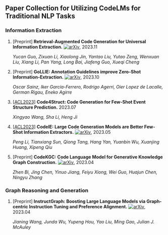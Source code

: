 ## Paper Collection for Utilizing CodeLMs for Traditional NLP Tasks


### Information Extraction

1. [Preprint] **Retrieval-Augmented Code Generation for Universal Information Extraction.** [![arXiv](https://img.shields.io/badge/arXiv-2311.02962-b31b1b.svg)](https://arxiv.org/abs/2311.02962), 2023.11

   *Yucan Guo, Zixuan Li, Xiaolong Jin, Yantao Liu, Yutao Zeng, Wenxuan Liu, Xiang Li, Pan Yang, Long Bai, Jiafeng Guo, Xueqi Cheng* 

2. [Preprint] **GoLLIE: Annotation Guidelines improve Zero-Shot Information-Extraction.** [![arXiv](https://img.shields.io/badge/arXiv-2310.03668-b31b1b.svg)](https://arxiv.org/abs/2310.03668), 2023.10

   *Oscar Sainz, Iker García-Ferrero, Rodrigo Agerri, Oier Lopez de Lacalle, German Rigau, Eneko Agirre* 

3. [[ACL2023]](https://aclanthology.org/2023.acl-long.202/) **Code4Struct: Code Generation for Few-Shot Event Structure Prediction.** 2023.07

   *Xingyao Wang, Sha Li, Heng Ji* 

4. [[ACL2023]](https://aclanthology.org/2023.acl-long.855/) **CodeIE: Large Code Generation Models are Better Few-Shot Information Extractors.** [![arXiv](https://img.shields.io/badge/arXiv-2305.05711-b31b1b.svg)](https://arxiv.org/abs/2305.05711), 2023.05

   *Peng Li, Tianxiang Sun, Qiong Tang, Hang Yan, Yuanbin Wu, Xuanjing Huang, Xipeng Qiu* 

5. [Preprint] **CodeKGC: Code Language Model for Generative Knowledge Graph Construction.** [![arXiv](https://img.shields.io/badge/arXiv-2304.09048-b31b1b.svg)](https://arxiv.org/abs/2304.09048), 2023.04

   *Zhen Bi, Jing Chen, Yinuo Jiang, Feiyu Xiong, Wei Guo, Huajun Chen, Ningyu Zhang*


### Graph Reasoning and Generation

1. [Preprint] **InstructGraph: Boosting Large Language Models via Graph-centric Instruction Tuning and Preference Alignment.** [![arXiv](https://img.shields.io/badge/arXiv-2402.08785-b31b1b.svg)](https://arxiv.org/abs/2304.09048), 2023.04

   *Jianing Wang, Junda Wu, Yupeng Hou, Yao Liu, Ming Gao, Julian J. McAuley*
